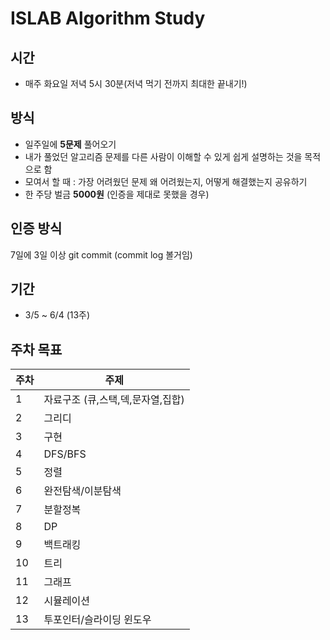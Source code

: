 # ISLAB Algorithm Study
## 시간
* 매주 화요일 저녁 5시 30분(저녁 먹기 전까지 최대한 끝내기!)
## 방식
* 일주일에 **5문제** 풀어오기
* 내가 풀었던 알고리즘 문제를 다른 사람이 이해할 수 있게 쉽게 설명하는 것을 목적으로 함
* 모여서 할 때 : 가장 어려웠던 문제 왜 어려웠는지, 어떻게 해결했는지 공유하기
* 한 주당 벌금 **5000원** (인증을 제대로 못했을 경우)
## 인증 방식
7일에 3일 이상 git commit (commit log 볼거임)
## 기간
* 3/5 ~ 6/4 (13주)
## 주차 목표
| 주차 | 주제 |
|---|-------|
|1|자료구조 (큐,스택,덱,문자열,집합)|
|2|그리디|
|3|구현|
|4|DFS/BFS|
|5|정렬|
|6|완전탐색/이분탐색|
|7|분할정복|
|8|DP|
|9|백트래킹|
|10|트리|
|11|그래프|
|12|시뮬레이션|
|13|투포인터/슬라이딩 윈도우|